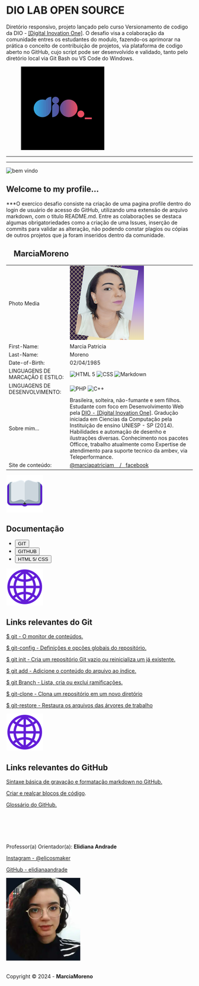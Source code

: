 # DIO LAB OPEN SOURCE 

<link REL="stylesheet" TYPE="text/css" HREF="../dio-lab-open-source/css/divgrid.css" />
<link REL="stylesheet" TYPE="text/css" HREF="../dio-lab-open-source/css/estilo-profile.css" />
<link REL="stylesheet" TYPE="text/css" HREF="../dio-lab-open-source/css/normalize.css" />
<link REL="Stylesheet" HREF="../css/normalize.css" />
<link REL="Stylesheet" HREF="../css/estilo-profile.css" />
<link REL="Stylesheet" HREF="../css/divgrid.css" />
<style>
    @import url('https://fonts.googleapis.com/css2?family=Pacifico&display=swap');
    @import url('https://fonts.googleapis.com/css2?family=Comfortaa:wght@300..700&family=Pacifico&display=swap');
    @import url('https://fonts.googleapis.com/css2?family=Barlow+Semi+Condensed:ital,wght@0,100;0,200;0,300;0,400;0,500;0,600;0,700;0,800;0,900;1,100;1,200;1,300;1,400;1,500;1,600;1,700;1,800;1,900&family=Comfortaa:wght@300..700&family=Pacifico&display=swap');
    @import url('https://fonts.googleapis.com/css2?family=Oswald:wght@200..700&display=swap');
    @import url('https://fonts.googleapis.com/css2?family=IBM+Plex+Mono:ital,wght@0,100;0,200;0,300;0,400;0,500;0,600;0,700;1,100;1,200;1,300;1,400;1,500;1,600;1,700&display=swap');
</style>

<div style="width=960px">
    <div style="width=700px" >
        <p style="width=610px" class="primeira-linha-apresentação-desafio-dio comfortaa">
            Diretório responsivo, projeto lançado pelo curso Versionamento de codigo da DIO -
            <a href="https://web.dio.me/track/santander-2024-backend-com-java">[Digital Inovation 
            One]</a>. O desafio visa a colaboração da comunidade entres os estudantes
            do modulo, fazendo-os aprimorar na prática o conceito de contribuição de projetos, 
            via plataforma de codigo aberto no GitHub, cujo script pode ser desenvolvido e validado, 
            tanto pelo diretório local via Git Bash ou VS Code do Windows.
        </p>                   
    </div>
    <div style="width=260px">
        <figure>
            <a href="https://www.dio.me/en"><img style="width=100px" class="logodio" src="../Imagens/logo-dio.png" alt="DIO - Digital Inovation One" /></a>
        </figure>
    </div>
</div>
<hr>
<hr>
<div style="width=960px">
    <div style="width=320px">
        <img class="emoji" src="../Imagens/emoji-mãos-dadas.png" alt="bem vindo" />
    </div>
    <div style="width=640px">			
        <h2 class="pacifico-regular"> Welcome to my profile...</h2>
    </div>
    <article style="coluna col12 barlow-semi-condensed-light-italic">
        <p>***O exercico desafio consiste na criação de uma pagina profile dentro do login de usuário de 
        acesso do GitHub, utilizando uma extensão de arquivo markdown, com o titulo README.md. Entre as 
        colaborações se destaca algumas obrigatoriedades como a criação de uma Issues, inserção de commits 
        para validar as alteração, não podendo constar plagios ou cópias de outros projetos que ja foram
        inseridos dentro da comunidade.  
        </p>
    </article>
</div>
<div style="width=960px">
    <div style="width=560px">
        <table>
            <thead>
                <h2 class="ibm-plex-mono-regular name">&nbsp &nbsp MarciaMoreno &nbsp &nbsp</h2>
            </thead>
            <tr>
            <td class="question oswald">Photo Media</td>
            <td class="answer comfortaa">
                <img class="foto-profile" src="../Imagens/Imagem_20240501_1445.png" alt="My profle README.md" />
            </td>
            </tr>
            <tr>
            <td class="question oswald">First-Name: </td>
            <td class="answer comfortaa">Marcia Patricia</td>
            </tr>
            <tr>
            <td class="question oswald">Last-Name:</td>
            <td class="answer comfortaa">Moreno</td>
            </tr>
            <tr>
            <td class="question oswald">Date-of-Birth:</td>
            <td class="answer comfortaa">02/04/1985</td>
            </tr>
            <tr>
            <td class="question oswald">LINGUAGENS DE MARCAÇÃO E ESTILO:</td>
            <td class="answer">
                <img src="https://img.shields.io/badge/HTML5-E34F26?style=for-the-badge&logo=html5&logoColor=white" alt="HTML 5" />
                <img src="https://img.shields.io/badge/CSS3-1572B6?style=for-the-badge&logo=css3&logoColor=white" alt="CSS" />
                <img src="https://img.shields.io/badge/Markdown-000?style=for-the-badge&logo=markdown" alt="Markdown" />						
            </td>
            </tr>
            <tr>
            <td class="question oswald">LINGUAGENS DE DESENVOLVIMENTO:</td>
            <td class="answer">
                <img src="https://img.shields.io/badge/PHP-777BB4?style=for-the-badge&logo=php&logoColor=white" alt="PHP" />
                <img src="https://img.shields.io/badge/C%2B%2B-00599C?style=for-the-badge&logo=c%2B%2B&logoColor=white" alt="C++" />
            </td>
            </tr>						
            <tr>
            <td class="question">Sobre mim...</td>
            <td class="answer comfortaa">Brasileira, solteira, não-fumante e sem filhos. Estudante com foco em Desenvolvimento Web pela 
            <a href="https://web.dio.me/track/santander-2024-backend-com-java">DIO - [Digital Inovation One]</a>. 
            Gradução iniciada em Ciencias da Computação pela Instituição de ensino UNIESP - SP (2014). Habilidades 
            e automação de desenho e ilustrações diversas. Conhecimento nos pacotes Officce, trabalho atualmente 
            como Expertise de atendimento para suporte tecnico da ambev, via Teleperformance.   </td>
            </tr>
            <tr>
            <td class="question oswald">Site de conteúdo: </td>
            <td class="answer comfortaa">
                <a href="https://www.youtube.com/channel/UCIl3wm3BjyE4AzxmL5hGm0Q">@marciapatriciam &nbsp&nbsp / &nbsp&nbsp</a><a href="https://www.facebook.com/profile.php?id=61559592734029">facebook</a>
            </td>
        </table>
    </div>
    <div style="width=400px">        
    </div>
</div>
<div style="width=960px">
    <div style="width=320px">
        <img class="emoji" src="../Imagens/emoji-livro-aberto.png" alt="Documentação" />
    </div>
    <div style="width=640px">			
        <h2 class="pacifico-regular"> Documentação</h2>							
    </div>
    <div style="width=950px" class="nav-doc">
        <ul>
            <li><a href="https://git-scm.com/doc"><input class="jersey-25-charted-regular" class="docs" type=button name="OneButton" value="GIT" /></a></li>
            <li><a href="https://docs.github.com/pt"><input class="jersey-25-charted-regular" class="docs" type=button name="OneButton" value="GITHUB" /></a></li>
            <li><a href="https://www.w3schools.com/html/default.asp"><input class="jersey-25-charted-regular" class="docs" type=button name="OneButton" value="HTML 5/ CSS" /></a></li>
        </ul>
    </div>
</div>
<div style="width=960px">
    <div style="width=320px">
        <img class="emoji" src="../Imagens/emoji-globo.png" alt="Documentação Git" />
    </div>
    <div style="width=640px">			
        <h2 class="pacifico-regular"> Links relevantes do Git</h2>							
    </div>
    <div style="width=960px" class="comfortaa">
        <p><a href="https://git-scm.com/docs/git/pt_BR">$ git - O monitor de conteúdos.</a></p>
        <p><a href="https://git-scm.com/docs/git-config/pt_BR">$ git-config - Definições e opções globais do repositório.</a></p>
        <p><a href="https://git-scm.com/docs/git-init/pt_BR">$ git init - Cria um repositório Git vazio ou reinicializa um já existente.</a></p>
        <p><a href="https://git-scm.com/docs/git-add/pt_BR">$ git add - Adicione o conteúdo do arquivo ao índice.</a></p>
        <p><a href="https://git-scm.com/docs/git-branch/pt_BR">$ git Branch - Lista, cria ou exclui ramificações.</a></p>
        <p><a href="https://git-scm.com/docs/git-clone/pt_BR">$ git-clone - Clona um repositório em um novo diretório</a></p>
        <p><a href="https://git-scm.com/docs/git-restore/pt_BR">$ git-restore - Restaura os arquivos das árvores de trabalho</a></p>
    </div>
</div>
<div style="width=960px">
    <div style="width=320px">
        <img class="emoji" src="../Imagens/emoji-globo.png" alt="Documentação GitHub" />
    </div>
    <div style="width=640px">			
        <h2 class="pacifico-regular"> Links relevantes do GitHub</h2>							
    </div>
    <div style="width=960px" class="comfortaa">
        <p><a href="https://docs.github.com/pt/get-started/writing-on-github/getting-started-with-writing-and-formatting-on-github/basic-writing-and-formatting-syntax">Sintaxe básica de gravação e formatação markdown no GitHub.</a></p>
        <p><a href="https://docs.github.com/pt/get-started/writing-on-github/working-with-advanced-formatting/creating-and-highlighting-code-blocks">Criar e realçar blocos de código</a>.</p>
        <p><a href="https://docs.github.com/pt/get-started/learning-about-github/github-glossary">Glossário do GitHub.</a></p>
    </div>
</div>
<br>
<br>
<br>
<br>
<div class="footer" style="width=960px">
    <p >Professor(a) Orientador(a): <strong> Elidiana Andrade </strong></p>
        <a href="https://www.instagram.com/elicosmaker/"><p>Instagram - @elicosmaker</p></a>
        <a href="https://github.com/elidianaandrade/elidianaandrade?tab=readme-ov-file"><p>GitHub - elidianaandrade</p></a>
    <img class="orientadora" width="200px" style="border-radius=32px" src="../Imagens/elidiana-andrade.png" alt="Orientadora - Elidiana Andrade" />
    <br>
    <br>
    <p>Copyright © 2024 - <strong>MarciaMoreno</strong></p>
</div>